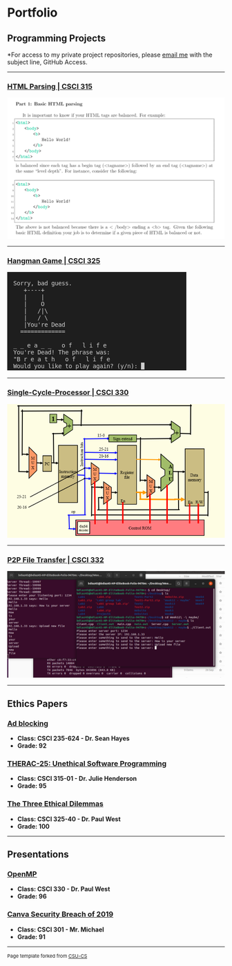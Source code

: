 Portfolio
=========

Programming Projects
--------------------

*For access to my private project repositories, please [email me](mailto:badiaz@csustudent.net?subject=GitHub%20Access) with the subject line, GitHub Access.

---
### [HTML Parsing | CSCI 315](project1)

![Project 1 Thumbnail - Parsing Intro](images/html_parsing_project.PNG)

---
### [Hangman Game | CSCI 325](project2)

![Project 2 Thumbnail - Hangman Intro](images/hangman_project.PNG)

---
### [Single-Cycle-Processor | CSCI 330](project3)

![Project 3 Thumbnail - Single-Cycle Intro](images/single_cycle_processor_project.PNG)

---
### [P2P File Transfer | CSCI 332](project4)

![Project 4 Thumbnail - File Transfer Intro](images/file_transfer_project.PNG)

---

Ethics Papers
-------------

### [Ad blocking](/pdf/ad_blocking_paper.pdf)

-   **Class: CSCI 235-624 - Dr. Sean Hayes**  
-   **Grade: 92**

### [THERAC-25: Unethical Software Programming](/pdf/therac_25_paper.pdf)

-   **Class: CSCI 315-01 - Dr. Julie Henderson** 
-   **Grade: 95**

### [The Three Ethical Dilemmas](/pdf/three_ethical_dilemmas_paper.pdf)

-   **Class: CSCI 325-40 - Dr. Paul West** 
-   **Grade: 100**

---

Presentations
-------------

### [OpenMP](/pdf/OpenMP.pdf)

- **Class: CSCI 330 - Dr. Paul West** 
- **Grade: 96**


### [Canva Security Breach of 2019](/pdf/Canva_Security_Breach.pdf)

- **Class: CSCI 301 - Mr. Michael** 
- **Grade: 91**

---

<p style="font-size:11px">Page template forked from <a href="https://github.com/csu-cs/csci-portfolio">CSU-CS</a></p>
<!-- Remove above link if you don't want to attributive -->
